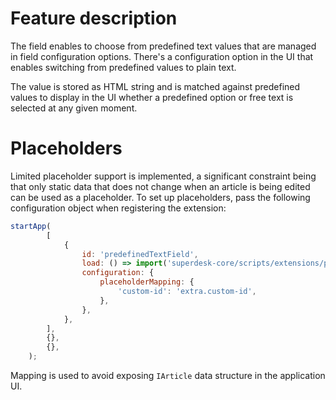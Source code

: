 # Feature description

The field enables to choose from predefined text values that are managed in field configuration options. There's a configuration option in the UI that enables switching from predefined values to plain text.

The value is stored as HTML string and is matched against predefined values to display in the UI whether a predefined option or free text is selected at any given moment.

# Placeholders

Limited placeholder support is implemented, a significant constraint being that only static data that does not change when an article is being edited can be used as a placeholder. To set up placeholders, pass the following configuration object when registering the extension:

```JavaScript
startApp(
        [
            {
                id: 'predefinedTextField',
                load: () => import('superdesk-core/scripts/extensions/predefinedTextField'),
                configuration: {
                    placeholderMapping: {
                        'custom-id': 'extra.custom-id',
                    },
                },
            },
        ],
        {},
        {},
    );

```

Mapping is used to avoid exposing `IArticle` data structure in the application UI.
